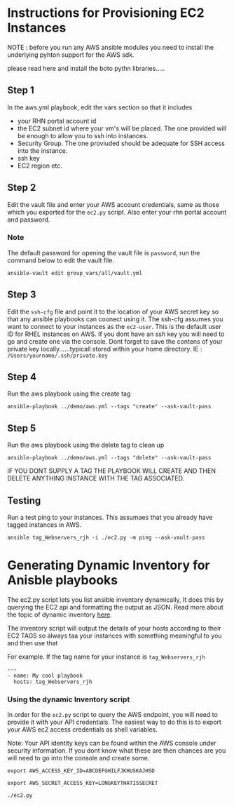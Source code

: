 # Instructions for Provisioning EC2 Instances


NOTE : before you run any AWS ansible modules you need to install the underlying pyhton support for the AWS sdk.

please read here and install the boto pythn libraries.....


## Step 1
In the aws.yml playbook,  edit the vars section so that it includes
   - your RHN portal account id
   - the EC2 subnet id where your vm's will be placed. The one provided will be enough to allow you to ssh into instances.
   - Security Group. The one proviuded should be adequate for SSH access into the instance.
   - ssh key
   - EC2 region
   etc.

## Step 2
Edit the vault file and enter your AWS account credentials, same as those which you exported for the `ec2.py` script. Also enter your rhn portal account and password.
 
### Note
  The default password for opening the vault file is `password`, run the command below to edit the vault file.

  `ansible-vault edit group_vars/all/vault.yml`

## Step 3
Edit the `ssh-cfg` file and point it to the location of your AWS secret key so that any ansible playbooks can coonect using it. The ssh-cfg assumes you want to connect to your instances as the `ec2-user`. This is the default user ID for RHEL instances on AWS. If you dont have an ssh key you will need to go and create one via the console. Dont forget to save the contens of your private key locally......typicall stored within your home directory. IE : `/Users/yourname/.ssh/private.key`

## Step 4
Run the aws playbook using the create tag

`ansible-playbook ../demo/aws.yml --tags "create" --ask-vault-pass`

## Step 5
Run the aws playbook using the delete tag to clean up

`ansible-playbook ../demo/aws.yml --tags "delete" --ask-vault-pass`

IF YOU DONT SUPPLY A TAG THE PLAYBOOK WILL CREATE AND THEN DELETE ANYTHING INSTANCE WITH THE TAG ASSOCIATED.


## Testing

Run a test ping to your instances. This assumaes that you already have tagged instances in AWS.

`ansible tag_Webservers_rjh -i ./ec2.py -m ping --ask-vault-pass`


# Generating Dynamic Inventory for Anisble playbooks

The ec2.py script lets you list ansible inventory dynamically, It does this by querying the EC2 api and formatting the output as JSON.
Read more about the topic of dynamic inventory [here](http://docs.ansible.com/ansible/latest/user_guide/intro_dynamic_inventory.html).

The inventory script will output the details of your hosts according to their EC2 TAGS so always taa your instances with something meaningful to you and then use that

For example.  If the tag name for your instance is `tag_Webservers_rjh`
```
---
- name: My cool playbook
  hosts: tag_Webservers_rjh
```


### Using the dynamic Inventory script

In order for the `ec2.py` script to query the AWS endpoint, you will need to provide it with your API credentials. The easiest way to do this is to export your AWS ec2 access credentials as shell variables.

Note:
Your API identity keys can be found within the AWS console under security information.
If you dont know what these are then chances are you will need to go into the console and create some.

`export AWS_ACCESS_KEY_ID=ABCDEFGHILFJKHUSKAJHSD`

`export AWS_SECRET_ACCESS_KEY=LONGKEYTHATISSECRET`

`./ec2.py`

